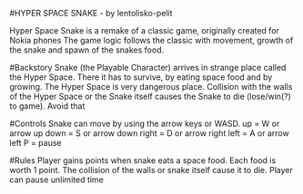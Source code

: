 #HYPER SPACE SNAKE - by lentolisko-pelit

Hyper Space Snake is a remake of a classic game, originally created for Nokia phones
The game logic follows the classic with movement, growth of the snake and spawn of the snakes food.

#Backstory
Snake (the Playable Character) arrives in strange place called the Hyper Space. There it has to survive,
by eating space food and by growing. The Hyper Space is very dangerous place. Collision with the walls of 
the Hyper Space or the Snake itself causes the Snake to die (lose/win(?) to game). Avoid that

#Controls
Snake can move by using the arrow keys or WASD. 
up 	= W or arrow up
down 	= S or arrow down
right 	= D or arrow right
left 	= A or arrow left
P 	= pause

#Rules
Player gains points when snake eats a space food. Each food is worth 1 point.
The collision of the walls or snake itself cause it to die. 
Player can pause unlimited time


